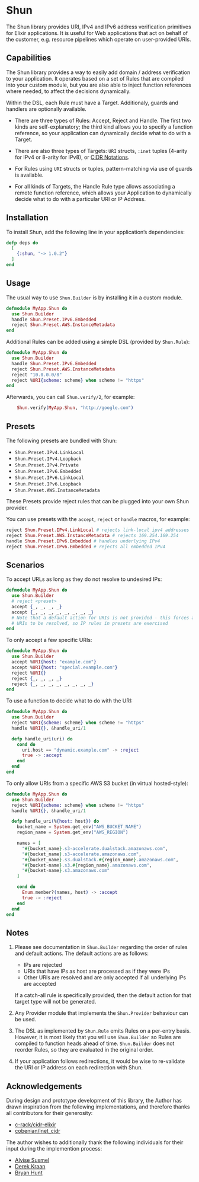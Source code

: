 # Shun

The Shun library provides URI, IPv4 and IPv6 address verification primitives for Elixir applications. It is useful for Web applications that act on behalf of the customer, e.g. resource pipelines which operate on user-provided URIs.

## Capabilities

The Shun library provides a way to easily add domain / address verification to your application. It operates based on a set of Rules that are compiled into your custom module, but you are also able to inject function references where needed, to affect the decisions dynamically.

Within the DSL, each Rule must have a Target. Additionaly, guards and handlers are optionally available.

-  There are three types of Rules: Accept, Reject and Handle. The first two kinds are self-explanatory; the third kind allows you to specify a function reference, so your application can dynamically decide what to do with a Target.

-  There are also three types of Targets: `URI` structs, `:inet` tuples (4-arity for IPv4 or 8-arity for IPv8), or [CIDR Notations][1].

-  For Rules using `URI` structs or tuples, pattern-matching via use of guards is available.

-  For all kinds of Targets, the Handle Rule type allows associating a remote function reference, which allows your Application to dynamically decide what to do with a particular URI or IP Address.

[1]: https://en.wikipedia.org/wiki/Classless_Inter-Domain_Routing

## Installation

To install Shun, add the following line in your application’s dependencies:

```elixir
defp deps do
  [
    {:shun, "~> 1.0.2"}
  ]
end
```

## Usage

The usual way to use `Shun.Builder` is by installing it in a custom module.

```elixir
defmodule MyApp.Shun do
  use Shun.Builder
  handle Shun.Preset.IPv6.Embedded
  reject Shun.Preset.AWS.InstanceMetadata
end
```

Additional Rules can be added using a simple DSL (provided by `Shun.Rule`):

```elixir
defmodule MyApp.Shun do
  use Shun.Builder
  handle Shun.Preset.IPv6.Embedded
  reject Shun.Preset.AWS.InstanceMetadata
  reject "10.0.0.0/8"
  reject %URI{scheme: scheme} when scheme != "https"
end
```

Afterwards, you can call `Shun.verify/2`, for example:

```elixir
    Shun.verify(MyApp.Shun, "http://google.com")
```

## Presets

The following presets are bundled with Shun:

- `Shun.Preset.IPv4.LinkLocal`
- `Shun.Preset.IPv4.Loopback`
- `Shun.Preset.IPv4.Private`
- `Shun.Preset.IPv6.Embedded`
- `Shun.Preset.IPv6.LinkLocal`
- `Shun.Preset.IPv6.Loopback`
- `Shun.Preset.AWS.InstanceMetadata`

These Presets provide reject rules that can be plugged into your own Shun provider.

You can use presets with the `accept`, `reject` or `handle` macros, for example:

```elixir
reject Shun.Preset.IPv4.LinkLocal # rejects link-local ipv4 addresses
reject Shun.Preset.AWS.InstanceMetadata # rejects 169.254.169.254
handle Shun.Preset.IPv6.Embedded # handles underlying IPv4
reject Shun.Preset.IPv6.Embedded # rejects all embedded IPv4
```

## Scenarios

To accept URLs as long as they do not resolve to undesired IPs:

```elixir
defmodule MyApp.Shun do
  use Shun.Builder
  # reject <preset>
  accept {_, _, _, _}
  accept {_, _, _, _, _, _, _, _}
  # Note that a default action for URIs is not provided - this forces all
  # URIs to be resolved, so IP rules in presets are exercised
end
```

To only accept a few specific URIs:

```elixir
defmodule MyApp.Shun do
  use Shun.Builder
  accept %URI{host: "example.com"}
  accept %URI{host: "special.example.com"}
  reject %URI{} 
  reject {_, _, _, _}
  reject {_, _, _, _, _, _, _, _}
end
```

To use a function to decide what to do with the URI:

```elixir
defmodule MyApp.Shun do
  use Shun.Builder
  reject %URI{scheme: scheme} when scheme != "https"
  handle %URI{}, &handle_uri/1

  defp handle_uri(uri) do
    cond do
      uri.host == "dynamic.example.com" -> :reject
      true -> :accept
    end
  end
end
```

To only allow URIs from a specific AWS S3 bucket (in virtual hosted-style):

```elixir
defmodule MyApp.Shun do
  use Shun.Builder
  reject %URI{scheme: scheme} when scheme != "https"
  handle %URI{}, &handle_uri/1

  defp handle_uri(%{host: host}) do
    bucket_name = System.get_env("AWS_BUCKET_NAME")
    region_name = System.get_env("AWS_REGION")

    names = [
      "#{bucket_name}.s3-accelerate.dualstack.amazonaws.com",
      "#{bucket_name}.s3-accelerate.amazonaws.com",
      "#{bucket_name}.s3.dualstack.#{region_name}.amazonaws.com",
      "#{bucket-name}.s3.#{region_name}.amazonaws.com",
      "#{bucket-name}.s3.amazonaws.com"
    ]

    cond do
      Enum.member?(names, host) -> :accept
      true -> :reject
    end
  end
end
```

## Notes

1.  Please see documentation in `Shun.Builder` regarding the order of rules and default actions. The default actions are as follows:

    - IPs are rejected
    - URIs that have IPs as host are processed as if they were IPs
    - Other URIs are resolved and are only accepted if all underlying IPs are accepted

    If a catch-all rule is specifically provided, then the default action for that target type will not be generated.

2.  Any Provider module that implements the `Shun.Provider` behaviour can be used.

3.  The DSL as implemented by `Shun.Rule` emits Rules on a per-entry basis. However, it is most likely that you will use `Shun.Builder` so Rules are compiled to function heads ahead of time. `Shun.Builder` does not reorder Rules, so they are evaluated in the original order.

4.  If your application follows redirections, it would be wise to re-validate the URI or IP address on each redirection with Shun.

## Acknowledgements

During design and prototype development of this library, the Author has drawn inspiration from the following implementations, and therefore thanks all contributors for their generosity:

- [c-rack/cidr-elixir](https://github.com/c-rack/cidr-elixir)
- [cobenian/inet_cidr](https://github.com/Cobenian/inet_cidr)

The author wishes to additionally thank the following individuals for their input during the implemention process:

- [Alvise Susmel](https://github.com/alvises)
- [Derek Kraan](https://github.com/derekkraan)
- [Bryan Hunt](https://github.com/mergefailure)
